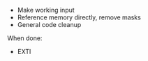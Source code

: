 - Make working input
- Reference memory directly, remove masks
- General code cleanup

When done:
- EXTI
